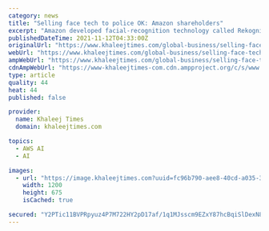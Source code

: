 ```yaml
---
category: news
title: "Selling face tech to police OK: Amazon shareholders"
excerpt: "Amazon developed facial-recognition technology called Rekognition and sells it as part of its cloud services. Several police departments have tested Rekognition, and Amazon is reportedly marketing ..."
publishedDateTime: 2021-11-12T04:33:00Z
originalUrl: "https://www.khaleejtimes.com/global-business/selling-face-tech-to-police-ok-amazon-shareholders"
webUrl: "https://www.khaleejtimes.com/global-business/selling-face-tech-to-police-ok-amazon-shareholders"
ampWebUrl: "https://www.khaleejtimes.com/global-business/selling-face-tech-to-police-ok-amazon-shareholders?amp=1"
cdnAmpWebUrl: "https://www-khaleejtimes-com.cdn.ampproject.org/c/s/www.khaleejtimes.com/global-business/selling-face-tech-to-police-ok-amazon-shareholders?amp=1"
type: article
quality: 44
heat: 44
published: false

provider:
  name: Khaleej Times
  domain: khaleejtimes.com

topics:
  - AWS AI
  - AI

images:
  - url: "https://image.khaleejtimes.com?uuid=fc96b790-aee8-40cd-a035-3c96cd6d5998&function=cropresize&type=preview&source=false&q=75&crop_w=0.99999&crop_h=0.84375&x=0&y=0.07812&width=1200&height=675"
    width: 1200
    height: 675
    isCached: true

secured: "Y2PTic11BVPRpyuz4P7M722HY2pD17af/1q1MJsscm9EZxY87hcBqiSlDexN84Tpt23lMJsSK4MfiTRpIaFSRjUHbzqSN7zLOyaMOnhKtzUIrNXC/3IsaTJTIOqU7flQQoeViwLHPZiuJCvfuufBAogwlPox0oA/IUJzcZjRo5w73TamxkSLHXQVGee6U/LK0eQ+98zSyykjdjs5vnVyw3V4/zl85RZPx0ChcldGn/fdA97PD6QmNuuU8Ledk1+fJKdzV+4yF/BJldMi4OnMZ67fhhzf3/ApY9D+LlxKN+eoiLvbQDw91ybC0JtVdZGbmyRLKwfw299mgR4/EyhZ/295VjeZKrioWhOc8T+21Z8=;sFZQZ5PugQCoIvswBG+MAg=="
---
```


